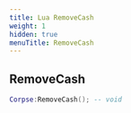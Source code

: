```yaml
---
title: Lua RemoveCash
weight: 1
hidden: true
menuTitle: RemoveCash
---
```

## RemoveCash
```lua
Corpse:RemoveCash(); -- void
```